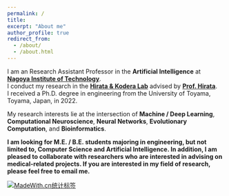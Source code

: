 ```yaml
---
permalink: /
title: 
excerpt: "About me"
author_profile: true
redirect_from: 
  - /about/
  - /about.html
---
```


I am an Research Assistant Professor in the **Artificial Intelligence** at **[Nagoya Institute of Technology](https://www.nitech.ac.jp/)**.  
I conduct my research in the **[Hirata & Kodera Lab](https://cem.web.nitech.ac.jp/hilab/)** advised by **[Prof. Hirata](https://scholar.google.com/citations?user=zSV81YwAAAAJ)**.  
I received a Ph.D. degree in engineering from the University of Toyama, Toyama, Japan, in 2022.

My research interests lie at the intersection of **Machine / Deep Learning**, **Computational Neuroscience**, **Neural Networks**, **Evolutionary Computation**, and **Bioinformatics**.

**I am looking for M.E. / B.E. students majoring in engineering, but not limited to, Computer Science and Artificial Intelligence. In addition, I am pleased to collaborate with researchers who are interested in advising on medical-related projects. If you are interested in my field of research, please feel free to email me.**


[![MadeWith.cn统计标签](https://madewith.cn/240/statistic/svg.svg)](https://madewith.cn/240?from=shield)